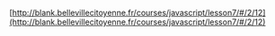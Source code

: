 [http://blank.bellevillecitoyenne.fr/courses/javascript/lesson7/#/2/12](http://blank.bellevillecitoyenne.fr/courses/javascript/lesson7/#/2/12)
